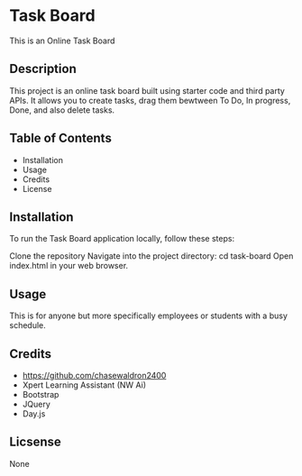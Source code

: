 # Task Board
This is an Online Task Board

## Description

This project is an online task board built using starter code and third party APIs. It allows you to create tasks, drag them bewtween To Do, In progress, Done, and also delete tasks.

## Table of Contents

- Installation
- Usage
- Credits
- License


## Installation

To run the Task Board application locally, follow these steps:

Clone the repository
Navigate into the project directory: cd task-board
Open index.html in your web browser.

## Usage

This is for anyone but more specifically employees or students with a busy schedule.

## Credits

- https://github.com/chasewaldron2400
- Xpert Learning Assistant (NW Ai)
- Bootstrap
- JQuery
- Day.js

## Licsense 

None